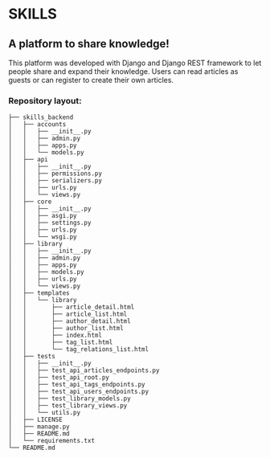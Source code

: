 # SKILLS

## A platform to share knowledge!
This platform was developed with Django and Django REST framework to let people share and expand their knowledge. Users can read articles as guests or can register to create their own articles.

### Repository layout:
```
├── skills_backend
│   ├── accounts
│   │   ├── __init__.py
│   │   ├── admin.py
│   │   ├── apps.py
│   │   └── models.py
│   ├── api
│   │   ├── __init__.py
│   │   ├── permissions.py
│   │   ├── serializers.py
│   │   ├── urls.py
│   │   └── views.py
│   ├── core
│   │   ├── __init__.py
│   │   ├── asgi.py
│   │   ├── settings.py
│   │   ├── urls.py
│   │   └── wsgi.py
│   ├── library
│   │   ├── __init__.py
│   │   ├── admin.py
│   │   ├── apps.py
│   │   ├── models.py
│   │   ├── urls.py
│   │   └── views.py
│   ├── templates
│   │   └── library
│   │       ├── article_detail.html
│   │       ├── article_list.html
│   │       ├── author_detail.html
│   │       ├── author_list.html
│   │       ├── index.html
│   │       ├── tag_list.html
│   │       └── tag_relations_list.html
│   ├── tests
│   │   ├── __init__.py
│   │   ├── test_api_articles_endpoints.py
│   │   ├── test_api_root.py
│   │   ├── test_api_tags_endpoints.py
│   │   ├── test_api_users_endpoints.py
│   │   ├── test_library_models.py
│   │   ├── test_library_views.py
│   │   └── utils.py
│   ├── LICENSE
│   ├── manage.py
│   ├── README.md
│   └── requirements.txt
└── README.md
```
